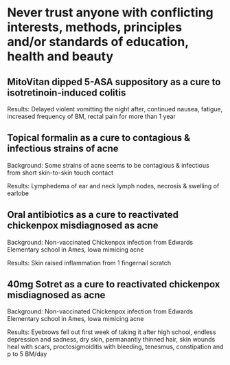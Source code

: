 # Never trust anyone with conflicting interests, methods, principles and/or standards of education, health and beauty

## MitoVitan dipped 5-ASA suppository as a cure to isotretinoin-induced colitis
Results: Delayed violent vomitting the night after, continued nausea, fatigue, increased frequency of BM, rectal pain for more than 1 year

## Topical formalin as a cure to contagious & infectious strains of acne
Background: Some strains of acne seems to be contagious & infectious from short skin-to-skin touch contact

Results: Lymphedema of ear and neck lymph nodes, necrosis & swelling of earlobe

## Oral antibiotics as a cure to reactivated chickenpox misdiagnosed as acne
Background: Non-vaccinated Chickenpox infection from Edwards Elementary school in Ames, Iowa mimicing acne

Results: Skin raised inflammation from 1 fingernail scratch 

## 40mg Sotret as a cure to reactivated chickenpox misdiagnosed as acne
Background: Non-vaccinated Chickenpox infection from Edwards Elementary school in Ames, Iowa mimicing acne

Results: Eyebrows fell out first week of taking it after high school, endless depression and sadness, dry skin, permanantly thinned hair, skin wounds heal with scars, proctosigmoiditis with bleeding, tenesmus, constipation and p to 5 BM/day

